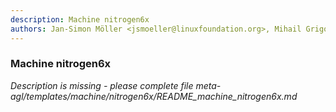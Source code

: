 ```yaml
---
description: Machine nitrogen6x
authors: Jan-Simon Möller <jsmoeller@linuxfoundation.org>, Mihail Grigorov <michael.grigorov@konsulko.com>, Nathan Illerbrun <nathani@validmanufacturing.com>, Scott Murray <scott.murray@konsulko.com>
---
```

	
### Machine nitrogen6x
	 
*Description is missing - please complete file meta-agl/templates/machine/nitrogen6x/README_machine_nitrogen6x.md*


